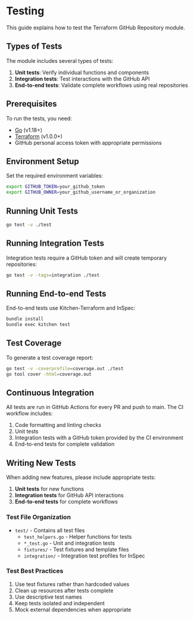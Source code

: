 # Testing

This guide explains how to test the Terraform GitHub Repository module.

## Types of Tests

The module includes several types of tests:

1. **Unit tests**: Verify individual functions and components
2. **Integration tests**: Test interactions with the GitHub API
3. **End-to-end tests**: Validate complete workflows using real repositories

## Prerequisites

To run the tests, you need:

- [Go](https://golang.org/doc/install) (v1.18+)
- [Terraform](https://www.terraform.io/downloads.html) (v1.0.0+)
- GitHub personal access token with appropriate permissions

## Environment Setup

Set the required environment variables:

```bash
export GITHUB_TOKEN=your_github_token
export GITHUB_OWNER=your_github_username_or_organization
```

## Running Unit Tests

```bash
go test -v ./test
```

## Running Integration Tests

Integration tests require a GitHub token and will create temporary repositories:

```bash
go test -v -tags=integration ./test
```

## Running End-to-end Tests

End-to-end tests use Kitchen-Terraform and InSpec:

```bash
bundle install
bundle exec kitchen test
```

## Test Coverage

To generate a test coverage report:

```bash
go test -v -coverprofile=coverage.out ./test
go tool cover -html=coverage.out
```

## Continuous Integration

All tests are run in GitHub Actions for every PR and push to main. The CI workflow includes:

1. Code formatting and linting checks
2. Unit tests
3. Integration tests with a GitHub token provided by the CI environment
4. End-to-end tests for complete validation

## Writing New Tests

When adding new features, please include appropriate tests:

1. **Unit tests** for new functions
2. **Integration tests** for GitHub API interactions
3. **End-to-end tests** for complete workflows

### Test File Organization

- `test/` - Contains all test files
  - `test_helpers.go` - Helper functions for tests
  - `*_test.go` - Unit and integration tests
  - `fixtures/` - Test fixtures and template files
  - `integration/` - Integration test profiles for InSpec

### Test Best Practices

1. Use test fixtures rather than hardcoded values
2. Clean up resources after tests complete
3. Use descriptive test names
4. Keep tests isolated and independent
5. Mock external dependencies when appropriate
